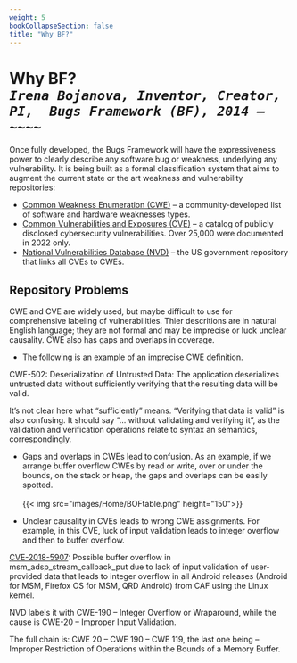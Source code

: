 ```yaml
---
weight: 5
bookCollapseSection: false
title: "Why BF?"
---
```

# Why BF? <br/>_`Irena Bojanova, Inventor, Creator, PI,  Bugs Framework (BF), 2014 – ~~~~`_

Once fully developed, the Bugs Framework will have the expressiveness power to clearly describe any software bug or weakness, underlying any vulnerability. It is being built as a formal classification system that aims to augment the current state or the art weakness and vulnerability repositories:

*   [Common Weakness Enumeration (CWE)](https://cwe.mitre.org/) – a community-developed list of software and hardware weaknesses types.
*   [Common Vulnerabilities and Exposures (CVE)](https://cve.mitre.org/) – a catalog of publicly disclosed cybersecurity vulnerabilities. Over 25,000 were documented in 2022 only.
*   [National Vulnerabilities Database (NVD)](https://nvd.nist.gov/) – the US government repository that links all CVEs to CWEs.

## Repository Problems

CWE and CVE are widely used, but maybe difficult to use for comprehensive labeling of vulnerabilities. Thier descritions are in natural English language; they are not formal and may be imprecise or luck unclear causality. CWE also has gaps and overlaps in coverage.

*   The following is an example of an imprecise CWE definition.

CWE-502: Deserialization of Untrusted Data: The application deserializes untrusted data without sufficiently verifying that the resulting data will be valid.

It’s not clear here what “sufficiently” means. “Verifying that data is valid” is also confusing. It should say “... without validating and verifying it”, as the validation and verification operations relate to syntax an semantics, correspondingly.

*   Gaps and overlaps in CWEs lead to confusion. As an example, if we arrange buffer overflow CWEs by read or write, over or under the bounds, on the stack or heap, the gaps and overlaps can be easily spotted.
<br/><br/>
{{< img src="images/Home/BOFtable.png" height="150">}}

*   Unclear causality in CVEs leads to wrong CWE assignments. For example, in this CVE, luck of input validation leads to integer overflow and then to buffer overflow.

[CVE-2018-5907](https://cve.mitre.org/cgi-bin/cvename.cgi?name=CVE-2018-5907): Possible buffer overflow in msm\_adsp\_stream\_callback\_put due to lack of input validation of user-provided data that leads to integer overflow in all Android releases (Android for MSM, Firefox OS for MSM, QRD Android) from CAF using the Linux kernel.

NVD labels it with CWE-190 – Integer Overflow or Wraparound, while the cause is CWE-20 – Improper Input Validation.

The full chain is: CWE 20 – CWE 190 – CWE 119, the last one being – Improper Restriction of Operations within the Bounds of a Memory Buffer.